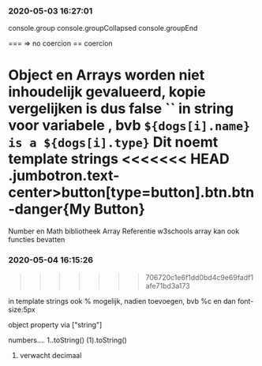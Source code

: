 ### 2020-05-03 16:27:01

console.group
console.groupCollapsed
console.groupEnd


=== => no coercion
== coercion

Object en Arrays worden niet inhoudelijk gevalueerd, kopie vergelijken is dus false
`` in string voor variabele , bvb `${dogs[i].name} is a ${dogs[i].type}`
Dit noemt template strings
<<<<<<< HEAD
.jumbotron.text-center>button[type=button].btn.btn-danger{My Button}
=======
Number en Math bibliotheek
Array
Referentie w3schools
array kan ook functies bevatten

### 2020-05-04 16:15:26


>>>>>>> 706720c1e6f1dd0bd4c9e69fadf1afe71bd3a173

in template strings ook % mogelijk, nadien toevoegen, bvb %c en dan font-size:5px

object property via ["string"]

numbers....
1..toString()
(1).toString()
1.  verwacht decimaal




